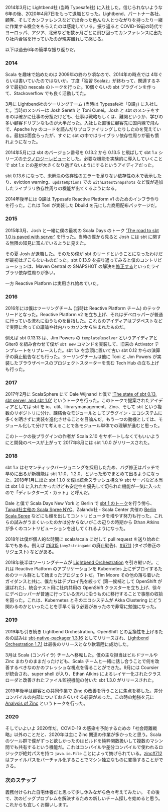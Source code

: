   [1]: https://www.lightbend.com/blog/preview-of-upcoming-sbt-10-features-read-about-the-new-plugins
  [2075]: https://github.com/sbt/sbt/pull/2075
  [road]: https://www.slideshare.net/EugeneYokota/road-to-sbt-10-paved-with-server
  [sphere2017]: https://www.slideshare.net/EugeneYokota/the-state-of-sbt-013-sbt-server-and-sbt-10-scalasphere-ver
  [days2018]: https://www.slideshare.net/EugeneYokota/sbt-1
  [tapad2018]: https://engineering.tapad.com/scala-spree-nyc-a-community-effort-open-sourcing-live-tapad-4844eaf6ebc0
  [berlin2018]: https://www.lightbend.com/blog/berlin-scala-spree
  [orchestration]: https://developer.lightbend.com/docs/lightbend-orchestration/current/
  [6315]: https://github.com/scala/scala/pull/6315
  [6711]: https://github.com/scala/scala/pull/6711
  [native]: https://github.com/sbt/sbt-native-packager/releases/tag/v1.3.16
  [orchestration171]: https://www.lightbend.com/blog/released-lightbend-orchestration-171-and-sbt-native-packager-1318
  [lausanne2019]: https://scaladays.org/2019/lausanne/schedule/sbt-core-concepts
  [sphere2019]: https://www.youtube.com/watch?v=h8ACmUHQ2jg
  [zinc712]: https://github.com/sbt/zinc/pull/712

2014年3月に Lightbend社 (当時 Typesafe社) に入社した。信じられないような 6年の後、2020年4月7日をもって退職となった。Lightbend、パートナー各社、顧客、そしてカンファレンスなどで出会った色んな人とつながりを持ったり一緒に作業する機会をもらえたのは感謝している。振り返ると COVID-19前の時代でヨーロッパ、アジア、北米などを数ヶ月ごとに飛び回ってカンファレンスに出たり社内合宿を行っていたのが現実離れして感じる。

以下は過去6年の簡単な振り返りだ。

### 2014

Scala を趣味で始めたのは 2009年の終わり頃なので、2014年の時点では 4年ぐらいは書いていたのではないか。丁度「独習 Scalaz」が終わって、関連するネタで最初の nescala のトークを行った。10個ぐらいの sbt プラグインを作って、Stackoverflow でも良く活動してた。

3月に Lightbend社のツーリングチーム (当時は Typesafe社「Q課」) に入社した。当時のメンバーは Josh Sereth と Toni Cunei。Josh と sbt のメンテをするのは確かに仕事の分担だけども、仕事は戦略もしくは、難関というか、学びの多い顧客ドリブンなものが大半だった。入社した直後に顧客先に国内線で飛んで、Apache Ivy のコードを読んだりプロファイリングしたりしたのを覚えている。最初は面食らったが、すぐに sbt の中ではライブラリ依存性周りが最も慣れようになった。

2014年5月には sbt のバージョン番号を 0.13.2 から 0.13.5 と飛ばして sbt 1.x シリーズの[テクノロジーレビュー][1]とした。必要な機能を実験的に導入していくことで sbt 1.x との差が大きくなり過ぎないようにするというアイディアだった。

sbt 0.13.6 になって、未解決の依存性のエラーを足りない依存性の木で表示したり、eviction warning、`updateOptions` での `withLatestSnapshots` など僕が追加したライブラリ依存性周りの機能が出てくるようになる。

2014年後半には Q課は Typesafe Reactive Platform v1 のためのインフラ作りを行った。これは Toni が実装した Dbuild を元にした商用配布パッケージだ。

### 2015

2015年3月、Josh と一緒に僕の最初の Scala Days のトーク ['The road to sbt 1.0 is paved with server'][road] を行った。当時の僕から見ると Josh には sbt に関する無限の知見に富んでいるように見えた。

その夏 Josh が退職した。そのため僕が sbt のリードということになったわけだが最初はぎこちないものだった。sbt 0.13.9 を振り返ってみると僕のコントリビューションは、Maven Central の SNAPSHOT の解決を[修正する][2075]といったライブラリ依存性周りが多い。

一方 Reactive Platform は実用され始めていた。

### 2016

2016年には僕はツーリングチーム (当時は Reactive Platform チーム) のテックリードとなった。Reactive Platform v2 を立ち上げ、それはデベロッパーが普通に行っている流れに沿うものを目指した。これらのアイディアはブダペストなどで実際に合っての議論や社内ハッカソンから生まれたものだ。

例えば sbt 0.13.13 は、Jim Powers の `templateResolver` というアイディアと Giter8 を組み合わせて僕が `sbt new` コマンドを実装して、旧来の Activator テンプレートをリプレースした。sbt 1.x を念頭に置いて古い sbt 0.12 からの演算子の廃止勧告なども行った。ツーリングチームは他に Toni と Jim Powers が実装したブラウザベースのプロジェクトスターターを含む Tech Hub の立ち上げも行った。

### 2017

2017年2月に ScalaSphere にて Dale Wijnand と僕で ['The state of sbt 0.13, sbt server, and sbt 1.0'][sphere2017] というトークを行った。このトークで提案されたアイディアとしては sbt を io、util、librarymanagement、Zinc、そして sbt という複数のリポジトリに分け、疎結合なモジュールとしてプラグイン・エコシステムに多くを晒さずに実装を進化させることを目論んだ。もう一つの動機としては、モジュール化して分けて考えることで各モジュール単体での理解が進むと思った。

このトークの後プラグインの作者が Scala 2.10 をサポートしなくてもいいようにと開発のペースが上がって 2017年8月には sbt 1.0.0 がリリースされた。

### 2018

sbt 1.x はセマンティックバージョニングを採用したため、バグ修正はパッチで早めに出るが新機能は sbt 1.1.0、1.2.0、といった形でまとめて出るようになった。2018年1月に出た sbt 1.1.0 を僕は統合スラッシュ構文や sbt サーバなど本当は sbt 1.0 に入れたかったけども安定性を優先して切られた機能が一気に入ったので「ディレクターズ・カット」と呼んだ。

Dale と僕で Scala Days New York と Berlin で [sbt 1 のトーク][days2018]を行う傍ら、[Tapad社主催の Scala Spree NYC][tapad2018]、Zalando社・Scala Center 共催の [Berlin Scala Spree][berlin2018] などにも顔を出してコントリビュータを増やす努力も行った。これらの試みがうまくいったのかは分からないがこの辺りの時期から Ethan Atkins が多くのコントリビューションを出してくれるようになった。

2018年は僕が個人的な時間に scala/scala に対して pull request を送り始めた年でもある。例えば [#6315][6315] (`any2stringadd` の廃止勧告)、[#6711][6711] (タイポ修正のサジェスト) などがある。

2018年後半はツーリングチームが [Lightbend Orchestration][orchestration] を引き継いだ。これは Reactive Platform のアプリケーションを Kubernetes 上にデプロイするためのツール群として始まったプロジェクトだ。Tim Moore その他の落ち着いたガイダンスと共に、僕たちはデプロイ先を絞って (第一候補として OpenShift が選ばれた)、統合テスト用に社内共用の OpenShift クラスターを立ち上げ、徐々にデベロッパーが普通に行っている流れに沿うものに移行することで事態の収拾を図った。これは、Kubernetes とそのエコシステムが Akka Clustering にどう関わるのかといったことを手早く習う必要があったので非常に勉強になった。

### 2019

2019年も引き続き Lightbend Orchestration。OpenShift との互換性を上げるための試みは [sbt-native-packager 1.3.16][native] としてリリースされ、[Lightbend Orchestration 1.7.1][orchestration171] は最後のリリースとなり軟着陸に成功した。

3月は Scala (コンパイラ) チームへ移転した。僕の主な担当はビルドツールや Zinc まわりのままだったけども、Scala チームと一緒に話し合うことで何を改善するべきなのかのフレッシュな視点を得ることができた。9月には Coursier が統合され、super shell が入り、Ethan Atkins によるレイヤー化されたクラスローダと改善されたファイル監視機能の付いた sbt 1.3.0 がリリースされた。

2019年後半は顧客との共同作業で Zinc の改善を行うことに焦点を移した。差分コンパイルの内部についておさらいする必要があった。この時の勉強を元に [Analysis of Zinc][sphere2019] というトークを行った。

### 2020

そしていよいよ 2020年だ。COVID-19 の感染を予防するための「社会距離戦略」以外のことだと、2020年は主に Zinc 関連の作業が多かったと思う。Scala のツール群で僕がずっと欲しかったのはビルドを純粋関数扱いして複数のマシン間でも共有するという機能だ。これはコンパイルや差分コンパイルで使われるロジックが絶対パスを持つ `java.io.File` ことによって妨げられている。[zinc#712][zinc712] はファイルパスをバーチャル化することでマシン独立なものに変換することができる。

### 次のステップ

義務付けられた自宅休養だと思って少し休みながら色々考えてみたい。
その後で、次のビッグプロブレムを解決するための新しいチーム探しを始めると思う。これからも宜しくお願いします。
